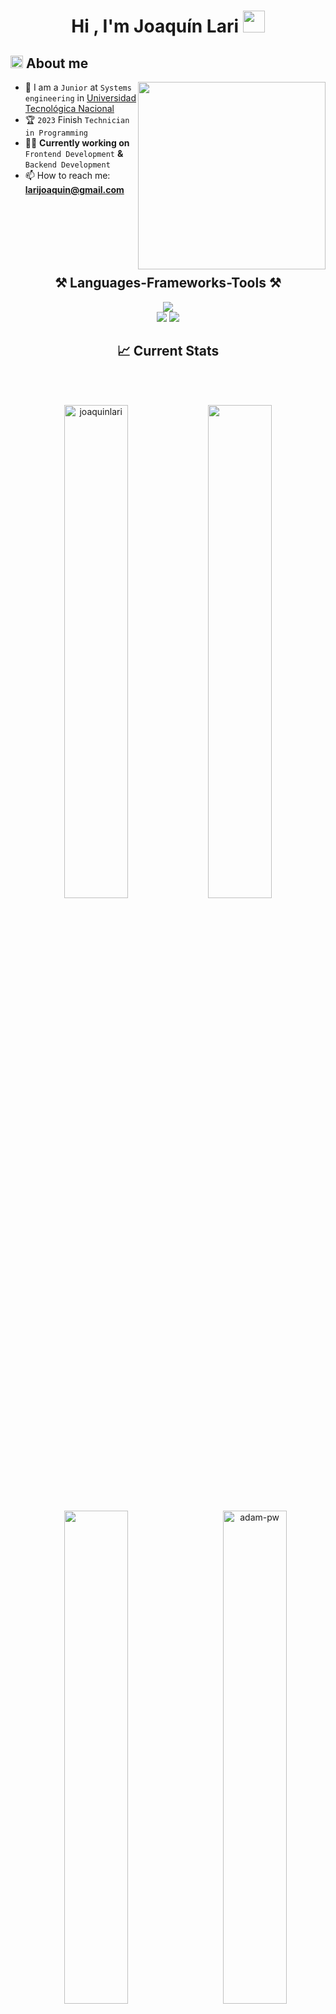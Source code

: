 <h1 align="center"><b>Hi , I'm Joaquín Lari </b><img src="https://media.giphy.com/media/hvRJCLFzcasrR4ia7z/giphy.gif" width="35"></h1>

## <picture><img src = "https://github.com/7oSkaaa/7oSkaaa/blob/main/Images/about_me.gif?raw=true" width = 20px></picture> About me

<picture> <img align="right" src="https://media.giphy.com/media/SWoSkN6DxTszqIKEqv/giphy.gif" width = 300px></picture>

- :school: I am a `Junior` at `Systems engineering` in [Universidad Tecnológica Nacional](https://utn.edu.ar/es/)
- :trophy: `2023` Finish `Technician in Programming`
- :technologist: **Currently working on** `Frontend Development` **&** `Backend Development`
- 📫 How to reach me: **larijoaquin@gmail.com**

<br>
<br>
<br>
<br>
<br>

<h2 align="center">⚒️ Languages-Frameworks-Tools ⚒️</h2>

<div align="center">
  <img src="https://skillicons.dev/icons?i=html,css,javascript,typescript,java,py,mysql" /><br>
  <img src="https://skillicons.dev/icons?i=react,angular,bootstrap,tailwind,vite,spring,sass" />
  <img src="https://skillicons.dev/icons?i=vscode,figma,git,github" />
</div>

<div align="center">
  
 ## :chart_with_upwards_trend: Current Stats
</br>
</div>
<br />
<p align="center"><img width="45%" src="https://github-readme-streak-stats.herokuapp.com/?user=joaquinlari&theme=gotham&show_icons=true" alt="joaquinlari"/>

<img width="45%" src="https://github-readme-stats-ten-gilt.vercel.app/api?username=joaquinlari&show_icons=true&theme=gotham"/>
</p>

<p align="center"><img  width="45%" src="https://github-readme-stats-ten-gilt.vercel.app/api/top-langs/?username=joaquinlari&theme=gotham"/>
<img width="45%" align="right" src="https://github.com/Adam-pw/Adam-pw/blob/main/animation_500_kxa883sd.gif" alt="adam-pw" />

</p>

## <h3 align="center">📩Connect with me:📩</h3>
<div align="center">

[![image](https://img.shields.io/badge/LinkedIn-0077B5?style=for-the-badge&logo=linkedin&logoColor=white)](https://www.linkedin.com/in/joaquin-lari-8220b0289/)
[![image](https://img.shields.io/badge/Instagram-E4405F?style=for-the-badge&logo=instagram&logoColor=white)](https://www.instagram.com/lari.joaquin/)
[![image](https://img.shields.io/badge/Twitter-1DA1F2?style=for-the-badge&logo=twitter&logoColor=white)](https://x.com/JoaquinLari)
[![image](https://img.shields.io/badge/Gmail-D14836?style=for-the-badge&logo=gmail&logoColor=white)](mailto:larijoaquin@gmail.com)
  
</div>
